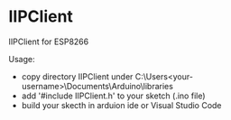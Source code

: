 # IIPClient
IIPClient for ESP8266

Usage:
  * copy directory IIPClient under C:\Users\<your-username>\Documents\Arduino\libraries
  * add '#include IIPClient.h' to your sketch (.ino file) 
  * build your skecth in arduion ide or Visual Studio Code
  
